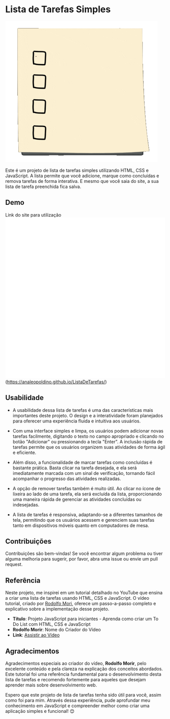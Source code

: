 # Lista de Tarefas Simples

![ListaDeTarefas](/imagens/giphy_to-do-list.gif)

Este é um projeto de lista de tarefas simples utilizando HTML, CSS e JavaScript. A lista permite que você adicione, marque como concluídas e remova tarefas de forma interativa. E mesmo que você saia do site, a sua lista de tarefa preenchida fica salva.

## Demo

Link do site para utilização    
![Site](/imagens/to-do-list.png)(https://analeopoldino.github.io/ListaDeTarefas/)


## Usabilidade
* A usabilidade dessa lista de tarefas é uma das características mais importantes deste projeto. O design e a interatividade foram planejados para oferecer uma experiência fluida e intuitiva aos usuários.

*  Com uma interface simples e limpa, os usuários podem adicionar novas tarefas facilmente, digitando o texto no campo apropriado e clicando no botão "Adicionar" ou pressionando a tecla "Enter". A inclusão rápida de tarefas permite que os usuários organizem suas atividades de forma ágil e eficiente.

*  Além disso, a funcionalidade de marcar tarefas como concluídas é bastante prática. Basta clicar na tarefa desejada, e ela será imediatamente marcada com um sinal de verificação, tornando fácil acompanhar o progresso das atividades realizadas.

*  A opção de remover tarefas também é muito útil. Ao clicar no ícone de lixeira ao lado de uma tarefa, ela será excluída da lista, proporcionando uma maneira rápida de gerenciar as atividades concluídas ou indesejadas.

* A lista de tarefas é responsiva, adaptando-se a diferentes tamanhos de tela, permitindo que os usuários acessem e gerenciem suas tarefas tanto em dispositivos móveis quanto em computadores de mesa.


## Contribuições

Contribuições são bem-vindas! Se você encontrar algum problema ou tiver alguma melhoria para sugerir, por favor, abra uma issue ou envie um pull request.

## Referência 

Neste projeto, me inspirei em um tutorial detalhado no YouTube que ensina a criar uma lista de tarefas usando HTML, CSS e JavaScript. O vídeo tutorial, criado por [Rodolfo Mori](https://youtu.be/k0roUpojoSE), oferece um passo-a-passo completo e explicativo sobre a implementação desse projeto.

- **Título**: Projeto JavaScript para iniciantes - Aprenda como criar um To Do List com HTML, CSS e JavaScript
- **Rodolfo Morir**: Nome do Criador do Vídeo
- **Link**: [Assistir ao Vídeo](https://youtu.be/k0roUpojoSE)


## Agradecimentos

Agradecimentos especiais ao criador do vídeo, **Rodolfo Morir**,  pelo excelente conteúdo e pela clareza na explicação dos conceitos abordados. Este tutorial foi uma referência fundamental para o desenvolvimento desta lista de tarefas e recomendo fortemente para aqueles que desejam aprender mais sobre desenvolvimento web.

Espero que este projeto de lista de tarefas tenha sido útil para você, assim como foi para mim. Através dessa experiência, pude aprofundar meu conhecimento em JavaScript e compreender melhor como criar uma aplicação simples e funcional! 😊
 
